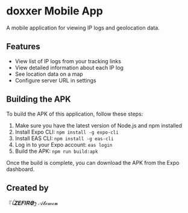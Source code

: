 # doxxer Mobile App

A mobile application for viewing IP logs and geolocation data.

## Features

- View list of IP logs from your tracking links
- View detailed information about each IP log
- See location data on a map
- Configure server URL in settings

## Building the APK

To build the APK of this application, follow these steps:

1. Make sure you have the latest version of Node.js and npm installed
2. Install Expo CLI: `npm install -g expo-cli`
3. Install EAS CLI: `npm install -g eas-cli`
4. Log in to your Expo account: `eas login`
5. Build the APK: `npm run build:apk`

Once the build is complete, you can download the APK from the Expo dashboard.

## Created by

『ꪶ𝒁𝑬𝑭𝑰𝑹𝜣̸͢ꫂ 𝒜𝓵ℯ𝓂ℴ𝓷